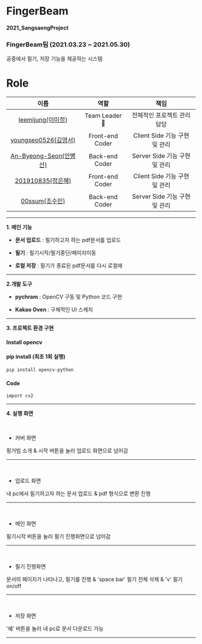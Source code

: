 # FingerBeam
**2021_SangsaengProject**

### FingerBeam팀 (2021.03.23 ~ 2021.05.30)

공중에서 필기, 저장 기능을 제공하는 시스템

# Role

|                            이름                             |              역할              |                           책임                            |
| :---------------------------------------------------------: | :----------------------------: | :-------------------------------------------------------: |
|   [leemijung(이미정)](https://github.com/leemijung)     |       Team Leader 👑        |                전체적인 프로젝트 관리 담당                |
|   [youngseo0526(김영서)](https://github.com/youngseo0526)   |        Front-end Coder         |               Client Side 기능 구현 및 관리               |
|   [An-Byeong-Seon(안병선)](https://github.com/mok010)   |        Back-end Coder         |               Server Side 기능 구현 및 관리               |
|   [201910835(정은혜)](https://github.com/leemijung)   |        Front-end Coder         |            Client Side 기능 구현 및 관리                  |
|   [00ssum(조수민)](https://github.com/00ssum)   |        Back-end Coder         |              Server Side 기능 구현 및 관리                |

-------------------

**1. 메인 기능**

- **문서 업로드** : 필기하고자 하는 pdf문서를 업로드

- **필기** : 필기시작/필기중단/페이지이동

- **로컬 저장** : 필기가 종료된 pdf문서를 다시 로컬에 

-------------------

**2.개발 도구**

- **pychram** : OpenCV 구동 및 Python 코드 구현

- **Kakao Oven** : 구체적인 UI 스케치

-------------------

**3. 프로젝트 환경 구현**

#### Install opencv

#### pip install (최초 1회 실행)

```
pip install opencv-python
```

#### Code

```
import cv2
```

------------------------

**4. 실행 화면**

<br>

- 커버 화면

핑거빔 소개 & 시작 버튼을 눌러 업로드 화면으로 넘어감

---

<br>

- 업로드 화면

내 pc에서 필기하고자 하는 문서 업로드 & pdf 형식으로 변환 진행

---

<br>

- 메인 화면

필기시작 버튼을 눌러 필기 진행화면으로 넘어감

---

<br>

- 필기 진행화면

문서의 페이지가 나타나고, 필기를 진행 & 'space bar' 필기 전체 삭제 & 'v' 필기 on/off

---

<br>

- 저장 화면

'예' 버튼을 눌러 내 pc로 문서 다운로드 가능

---

